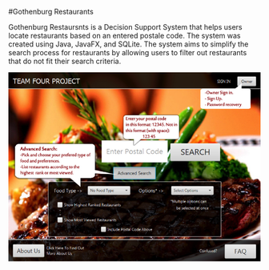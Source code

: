 #Gothenburg Restaurants

Gothenburg Restaursnts is a Decision Support System that helps users locate restaurants based on an entered postale code. The system was created using Java, JavaFX, and SQLite. The system aims to simplify the search process for restaurants by allowing users to filter out restaurants that do not fit their search criteria.

![alt tag](https://github.com/ThomasEmilsson/Gothenburg-Restaurants/blob/master/Executable/Images/Home.png)
